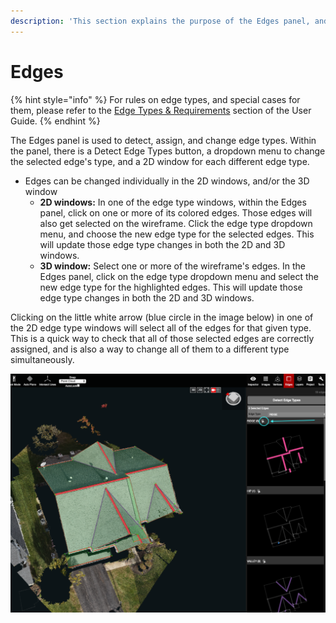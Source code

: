 ```yaml
---
description: 'This section explains the purpose of the Edges panel, and how to use it.'
---
```


# Edges

{% hint style="info" %}
For rules on edge types, and special cases for them, please refer to the [Edge Types & Requirements](edge-types.md) section of the User Guide.
{% endhint %}

The Edges panel is used to detect, assign, and change edge types. Within the panel, there is a Detect Edge Types button, a dropdown menu to change the selected edge's type, and a 2D window for each different edge type. 

* Edges can be changed individually in the 2D windows, and/or the 3D window
  * **2D windows:** In one of the edge type windows, within the Edges panel, click on one or more of its colored edges. Those edges will also get selected on the wireframe. Click the edge type dropdown menu, and choose the new edge type for the selected edges. This will update those edge type changes in both the 2D and 3D windows.
  * **3D window:** Select one or more of the wireframe's edges. In the Edges panel, click on the edge type dropdown menu and select the new edge type for the highlighted edges. This will update those edge type changes in both the 2D and 3D windows.

Clicking on the little white arrow \(blue circle in the image below\) in one of the 2D edge type windows will select all of the edges for that given type. This is a quick way to check that all of those selected edges are correctly assigned, and is also a way to change all of them to a different type simultaneously.

![](.gitbook/assets/edges.png)

